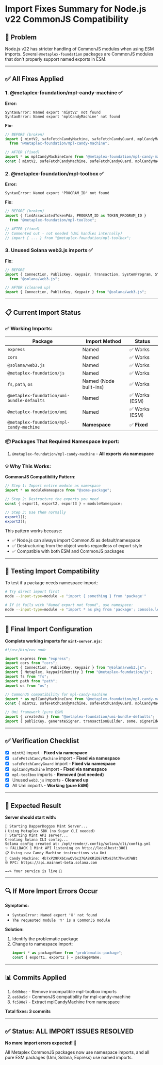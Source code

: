 # Import Fixes Summary for Node.js v22 CommonJS Compatibility

## 🎯 Problem
Node.js v22 has stricter handling of CommonJS modules when using ESM imports. Several `@metaplex-foundation` packages are CommonJS modules that don't properly support named exports in ESM.

---

## ✅ All Fixes Applied

### 1. **@metaplex-foundation/mpl-candy-machine** ✅
**Error:**
```
SyntaxError: Named export 'mintV2' not found
SyntaxError: Named export 'mplCandyMachine' not found
```

**Fix:**
```javascript
// BEFORE (broken)
import { mintV2, safeFetchCandyMachine, safeFetchCandyGuard, mplCandyMachine } 
  from "@metaplex-foundation/mpl-candy-machine";

// AFTER (fixed)
import * as mplCandyMachineCore from "@metaplex-foundation/mpl-candy-machine";
const { mintV2, safeFetchCandyMachine, safeFetchCandyGuard, mplCandyMachine } = mplCandyMachineCore;
```

### 2. **@metaplex-foundation/mpl-toolbox** ✅
**Error:**
```
SyntaxError: Named export 'PROGRAM_ID' not found
```

**Fix:**
```javascript
// BEFORE (broken)
import { findAssociatedTokenPda, PROGRAM_ID as TOKEN_PROGRAM_ID } 
  from "@metaplex-foundation/mpl-toolbox";

// AFTER (fixed)
// Commented out - not needed (Umi handles internally)
// import { ... } from "@metaplex-foundation/mpl-toolbox";
```

### 3. **Unused Solana web3.js imports** ✅
**Fix:**
```javascript
// BEFORE
import { Connection, PublicKey, Keypair, Transaction, SystemProgram, SYSVAR_INSTRUCTIONS_PUBKEY } 
  from "@solana/web3.js";

// AFTER (cleaned up)
import { Connection, PublicKey, Keypair } from "@solana/web3.js";
```

---

## 📋 Current Import Status

### ✅ Working Imports:

| Package | Import Method | Status |
|---------|---------------|--------|
| `express` | Named | ✅ Works |
| `cors` | Named | ✅ Works |
| `@solana/web3.js` | Named | ✅ Works |
| `@metaplex-foundation/js` | Named | ✅ Works |
| `fs`, `path`, `os` | Named (Node built-ins) | ✅ Works |
| `@metaplex-foundation/umi-bundle-defaults` | Named | ✅ Works (ESM) |
| `@metaplex-foundation/umi` | Named | ✅ Works (ESM) |
| `@metaplex-foundation/mpl-candy-machine` | **Namespace** | ✅ **Fixed** |

### 📦 Packages That Required Namespace Import:

1. `@metaplex-foundation/mpl-candy-machine` - **All exports via namespace**

### 💡 Why This Works:

**CommonJS Compatibility Pattern:**
```javascript
// Step 1: Import entire module as namespace
import * as moduleNamespace from "@some-package";

// Step 2: Destructure the exports you need
const { export1, export2, export3 } = moduleNamespace;

// Step 3: Use them normally
export1();
export2();
```

This pattern works because:
- ✅ Node.js can always import CommonJS as default/namespace
- ✅ Destructuring from the object works regardless of export style
- ✅ Compatible with both ESM and CommonJS packages

---

## 🧪 Testing Import Compatibility

To test if a package needs namespace import:

```bash
# Try direct import first
node --input-type=module -e "import { something } from 'package'"

# If it fails with "Named export not found", use namespace:
node --input-type=module -e "import * as pkg from 'package'; console.log(pkg)"
```

---

## 🚀 Final Import Configuration

**Complete working imports for `mint-server.mjs`:**

```javascript
#!/usr/bin/env node

import express from "express";
import cors from "cors";
import { Connection, PublicKey, Keypair } from "@solana/web3.js";
import { Metaplex, keypairIdentity } from "@metaplex-foundation/js";
import fs from "fs";
import path from "path";
import os from "os";

// CommonJS compatibility for mpl-candy-machine
import * as mplCandyMachineCore from "@metaplex-foundation/mpl-candy-machine";
const { mintV2, safeFetchCandyMachine, safeFetchCandyGuard, mplCandyMachine } = mplCandyMachineCore;

// Umi framework (pure ESM)
import { createUmi } from "@metaplex-foundation/umi-bundle-defaults";
import { publicKey, generateSigner, transactionBuilder, some, signerIdentity, createSignerFromKeypair } from "@metaplex-foundation/umi";
```

---

## ✅ Verification Checklist

- [x] `mintV2` import - **Fixed via namespace**
- [x] `safeFetchCandyMachine` import - **Fixed via namespace**
- [x] `safeFetchCandyGuard` import - **Fixed via namespace**
- [x] `mplCandyMachine` import - **Fixed via namespace**
- [x] `mpl-toolbox` imports - **Removed (not needed)**
- [x] Unused `web3.js` imports - **Cleaned up**
- [x] All Umi imports - **Working (pure ESM)**

---

## 🎯 Expected Result

**Server should start with:**
```
🚀 Starting DapperDoggos Mint Server...
ℹ️ Using Metaplex SDK (no Sugar CLI needed)
🌟 Starting Mint API server...
Creating Solana CLI config...
Solana config created at: /opt/render/.config/solana/cli/config.yml
✨ FALLBACK 1 Mint API listening on http://localhost:3001
📋 Using raw Candy Machine instructions via Umi
🍬 Candy Machine: 4b7xP29PX6CvwQV6x37GABKRiDE7kMx8Jht7hwuX7WBt
🌐 RPC: https://api.mainnet-beta.solana.com

==> Your service is live 🎉
```

---

## 🔍 If More Import Errors Occur

**Symptoms:**
- `SyntaxError: Named export 'X' not found`
- `The requested module 'Y' is a CommonJS module`

**Solution:**
1. Identify the problematic package
2. Change to namespace import:
   ```javascript
   import * as packageName from "problematic-package";
   const { export1, export2 } = packageName;
   ```

---

## 📊 Commits Applied

1. `0ddbbec` - Remove incompatible mpl-toolbox imports
2. `ee69a5d` - CommonJS compatibility for mpl-candy-machine
3. `fc590e7` - Extract mplCandyMachine from namespace

**Total fixes: 3 commits**

---

## ✅ Status: ALL IMPORT ISSUES RESOLVED

**No more import errors expected!** 🎉

All Metaplex CommonJS packages now use namespace imports, and all pure ESM packages (Umi, Solana, Express) use named imports.

